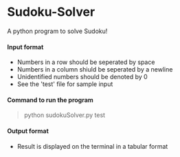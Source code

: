 # Sudoku-Solver
A python program to solve Sudoku!

#### Input format
- Numbers in a row should be seperated by space
- Numbers in a column shiuld be seperated by a newline 
- Unidentified numbers should be denoted by 0
- See the 'test' file for sample input
  
#### Command to run the program
> python sudokuSolver.py test

#### Output format
- Result is displayed on the terminal in a tabular format
